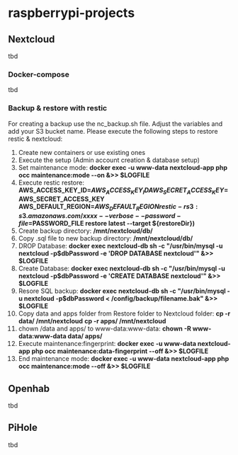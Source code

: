 # raspberrypi-projects

## Nextcloud
tbd

### Docker-compose
tbd

### Backup & restore with restic
For creating a backup use the nc_backup.sh file. Adjust the variables and add your S3 bucket name.
Please execute the following steps to restore restic & nextcloud:

1. Create new containers or use existing ones
2. Execute the setup (Admin account creation & database setup) 
3. Set maintenance mode:
**docker exec -u www-data nextcloud-app php occ maintenance:mode --on &>> $LOGFILE**
4. Execute restic restore:
**AWS_ACCESS_KEY_ID=$AWS_ACCESS_KEY_ID AWS_SECRET_ACCESS_KEY=$AWS_SECRET_ACCESS_KEY AWS_DEFAULT_REGION=$AWS_DEFAULT_REGION restic -r s3:s3.amazonaws.com/xxxx --verbose --password-file=$PASSWORD_FILE restore latest --target ${restoreDir})**
5. Create backup directory:
**/mnt/nextcloud/db/**
6. Copy .sql file to new backup directory:
**/mnt/nextcloud/db/**
7. DROP Database:
**docker exec nextcloud-db sh -c "/usr/bin/mysql -u nextcloud -p$dbPassword -e 'DROP DATABASE nextcloud'" &>> $LOGFILE**
8. Create Database:
**docker exec nextcloud-db sh -c "/usr/bin/mysql -u nextcloud -p$dbPassword -e 'CREATE DATABASE nextcloud'" &>> $LOGFILE**
9. Resore SQL backup:
**docker exec nextcloud-db sh -c "/usr/bin/mysql -u nextcloud -p$dbPassword < /config/backup/filename.bak" &>> $LOGFILE**
10. Copy data and apps folder from Restore folder to Nextcloud folder:
**cp -r data/ /mnt/nextcloud**
**cp -r apps/ /mnt/nextcloud**
11. chown /data and apps/ to www-data:www-data:
**chown -R www-data:www-data data/ apps/**
12. Execute maintenance:fingerprint:
**docker exec -u www-data nextcloud-app php occ maintenance:data-fingerprint --off &>> $LOGFILE**
13. End maintenance mode:
**docker exec -u www-data nextcloud-app php occ maintenance:mode --off &>> $LOGFILE**

## Openhab
tbd

## PiHole
tbd

